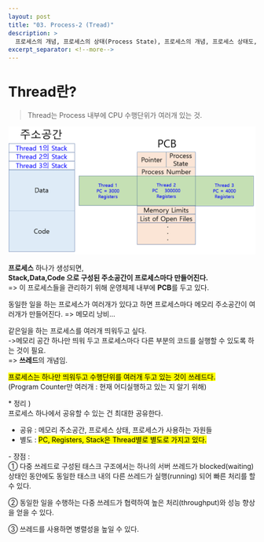```yaml
---
layout: post
title: "03. Process-2 (Tread)"
description: >
  프로세스의 개념, 프로세스의 상태(Process State), 프로세스의 개념, 프로세스 상태도, Process Control Block(PCB), 문맥교환(Context Switch), 프로세스를 스케줄링하기 위한 큐, Ready Queue와 다양한 Device Queue, 스케줄러(Scheduler)
excerpt_separator: <!--more-->
---
```


<!--more-->

# Thread란?
> Thread는 Process 내부에 CPU 수행단위가 여러개 있는 것.

![ThreadStack](../../../assets/img/os/ThreadStack.png)

**프로세스** 하나가 생성되면,        
**Stack,Data,Code 으로 구성된 주소공간이 프로세스마다 만들어진다.**     
=> 이 프로세스들을 관리하기 위해 운영체제 내부에 **PCB**를 두고 있다.      

동일한 일을 하는 프로세스가 여러개가 있다고 하면 프로세스마다
메모리 주소공간이 여러개가 만들어진다.  => 메모리 낭비...

같은일을 하는 프로세스를 여러개 띄워두고 싶다.      
->메모리 공간 하나만 띄워 두고 프로세스마다 다른 부분의 코드를 실행할 수 있도록 하는 것이 필요.     
=> **쓰레드**의 개념임.     

<mark>프로세스는 하나만 띄워두고 수행단위를 여러개 두고 있는 것이 쓰레드다.</mark>      
(Program Counter만 여러개 : 현재 어디실행하고 있는 지 알기 위해)        

\* 정리  )       
프로세스 하나에서 공유할 수 있는 건 최대한 공유한다.        
- 공유 : 메모리 주소공간, 프로세스 상태, 프로세스가 사용하는 자원들
- 별도 : <mark>PC, Registers, Stack은 Thread별로 별도로 가지고 있다.</mark>  

\- 장점 :   
① 다중 쓰레드로 구성된 태스크 구조에서는 하나의 서버 쓰레드가 blocked(waiting) 상태인 동안에도 동일한 태스크 내의 다른 쓰레드가 실행(running) 되어 빠른 처리를 할 수 있다.

② 동일한 일을 수행하는 다중 쓰레드가 협력하여 높은 처리(throughput)와 성능 향상을 얻을 수 있다.

③ 쓰레드를 사용하면 병렬성을 높일 수 있다.
